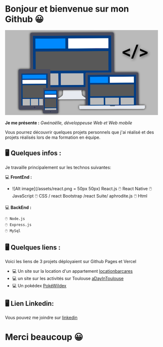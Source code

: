 # Bonjour et bienvenue sur mon Github 😀

![Alt image](/assets/image.png)

**Je me présente :** *Gwénaëlle, développeuse Web et Web mobile*

Vous pourrez découvrir quelques projets personnels que j'ai réalisé et des projets réalisés lors de ma formation en équipe.

## 🖥️ Quelques infos :

Je travaille principalement sur les technos suivantes:

 💻 **FrontEnd :**

   * ![Alt image](/assets/react.png = 50px 50px) React.js
    🖱️ React Native
    🖱️ JavaScript
    🖱️ CSS / react Bootstrap /react Suite/ aphrodite.js 
    🖱️ Html

 💻 **BackEnd :**

    🖱️ Node.js
    🖱️ Express.js
    🖱️ MySql

## 🖥️ Quelques liens :

Voici les liens de  3 projets déployaient sur Github Pages et Vercel

* 💻 Un site sur la location d'un appartement [locationbarcares](https://barcares-aj8sq9wjp-locationbarcares.vercel.app/)
* 💻 un site sur les activités sur Toulouse [aDayInToulouse](https://gwen31.github.io/aDayInToulouse/)
* 💻 Un pokédex [PokéWildex](https://pokewildex-3b8gwzbhx-pokewildex.vercel.app/)

## 🖥️ Lien Linkedin:

Vous pouvez me joindre sur [linkedin](https://www.linkedin.com/in/merle-gw%C3%A9na%C3%ABlle/)

# Merci beaucoup 😀
